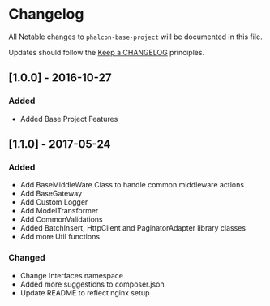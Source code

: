 # Changelog

All Notable changes to `phalcon-base-project` will be documented in this file.

Updates should follow the [Keep a CHANGELOG](http://keepachangelog.com/) principles.

## [1.0.0] - 2016-10-27

### Added
- Added Base Project Features

## [1.1.0] - 2017-05-24 

### Added
 - Add BaseMiddleWare Class to handle common middleware actions 
 - Add BaseGateway
 - Add Custom Logger
 - Add ModelTransformer
 - Add CommonValidations
 - Added BatchInsert, HttpClient and PaginatorAdapter library classes
 - Add more Util functions
 
 ### Changed
 - Change Interfaces namespace
 - Added more suggestions to composer.json
 - Update README to reflect nginx setup
